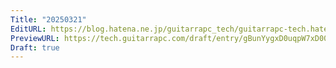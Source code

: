 ```yaml
---
Title: "20250321"
EditURL: https://blog.hatena.ne.jp/guitarrapc_tech/guitarrapc-tech.hatenablog.com/atom/entry/6802418398339652746
PreviewURL: https://tech.guitarrapc.com/draft/entry/gBunYygxD0uqpW7xD00Q-viqKk4
Draft: true
---
```


